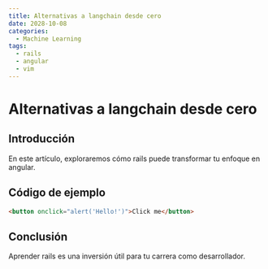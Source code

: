 ```yaml
---
title: Alternativas a langchain desde cero
date: 2028-10-08
categories:
  - Machine Learning
tags:
  - rails
  - angular
  - vim
---
```


# Alternativas a langchain desde cero

## Introducción

En este artículo, exploraremos cómo rails puede transformar tu enfoque en angular.

## Código de ejemplo

```html
<button onclick="alert('Hello!')">Click me</button>
```

## Conclusión

Aprender rails es una inversión útil para tu carrera como desarrollador.